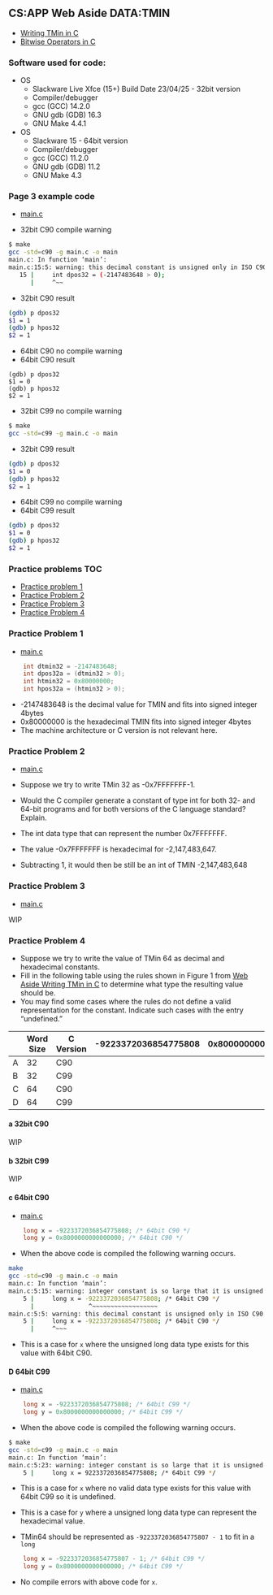 ## CS:APP Web Aside DATA:TMIN

- [Writing TMin in C](http://csapp.cs.cmu.edu/3e/waside/waside-tmin.pdf)
- [Bitwise Operators in C](https://www.geeksforgeeks.org/bitwise-operators-in-c-cpp/)

### Software used for code:
- OS
    - Slackware Live Xfce (15+) Build Date 23/04/25 - 32bit version
    - Compiler/debugger
    - gcc (GCC) 14.2.0
    - GNU gdb (GDB) 16.3
    - GNU Make 4.4.1
- OS
    - Slackware 15 - 64bit version
    - Compiler/debugger
    - gcc (GCC) 11.2.0
    - GNU gdb (GDB) 11.2
    - GNU Make 4.3


### Page 3 example code
- [main.c](./code/data_tmin/example/C90/main.c)

- 32bit C90 compile warning

```bash
$ make
gcc -std=c90 -g main.c -o main
main.c: In function ‘main’:
main.c:15:5: warning: this decimal constant is unsigned only in ISO C90
   15 |     int dpos32 = (-2147483648 > 0);
      |     ^~~

```
- 32bit C90 result

```bash
(gdb) p dpos32
$1 = 1
(gdb) p hpos32
$2 = 1
```
- 64bit C90 no compile warning
- 64bit C90 result
```
(gdb) p dpos32
$1 = 0
(gdb) p hpos32
$2 = 1
```


- 32bit C99 no compile warning

```bash
$ make
gcc -std=c99 -g main.c -o main
```

- 32bit C99 result

```bash
(gdb) p dpos32
$1 = 0
(gdb) p hpos32
$2 = 1
```
- 64bit C99 no compile warning
- 64bit C99 result
```bash
(gdb) p dpos32
$1 = 0
(gdb) p hpos32
$2 = 1
```

### Practice problems TOC

- [Practice problem 1](#practice-problem-1)
- [Practice Problem 2](#practice-problem-2)
- [Practice Problem 3](#practice-problem-3)
- [Practice Problem 4](#practice-problem-4)


### Practice Problem 1

- [main.c](../webasides/code/data_tmin/problem1/C90/main.c)

```c
    int dtmin32 = -2147483648;
    int dpos32a = (dtmin32 > 0);
    int htmin32 = 0x80000000;
    int hpos32a = (htmin32 > 0);
```

- -2147483648 is the decimal value for TMIN and fits into signed integer 4bytes
- 0x80000000 is the hexadecimal TMIN fits into signed integer 4bytes
- The machine architecture or C version is not relevant here.

### Practice Problem 2

- [main.c](./code/data_tmin/problem2/main.c)

- Suppose we try to write TMin 32 as -0x7FFFFFFF-1. 
- Would the C compiler generate a constant of type int for both 32- and 64-bit programs and for both versions of the C language standard? Explain.

- The int data type that can represent the number 0x7FFFFFFF.

- The value -0x7FFFFFFF is hexadecimal for -2,147,483,647. 
- Subtracting 1, it would then be still be an int of TMIN -2,147,483,648 

### Practice Problem 3

- [main.c](./code/data_tmin/problem3/main.c)

WIP

### Practice Problem 4

- Suppose we try to write the value of TMin 64 as decimal and hexadecimal constants. 
- Fill in the following table using the rules shown in Figure 1 from [Web Aside Writing TMin in C](http://csapp.cs.cmu.edu/3e/waside/waside-tmin.pdf) to determine what type the resulting value should be. 
- You may find some cases where the rules do not define a valid representation for the constant. Indicate such cases
with the entry “undefined.”

||Word Size|C Version|-9223372036854775808|0x8000000000000000||
|---|---|---|---|---|---|
|A|32|C90|||
|B|32|C99|||
|C|64|C90|||
|D|64|C99|||

#### a 32bit C90
WIP

#### b 32bit C99
WIP

#### c 64bit C90

- [main.c](../webasides/code/data_tmin/problem4/64bit/C90/main.c)
```c
    long x = -9223372036854775808; /* 64bit C90 */
    long y = 0x8000000000000000; /* 64bit C90 */
```

- When the above code is compiled the following warning occurs.

```bash
make
gcc -std=c90 -g main.c -o main
main.c: In function ‘main’:
main.c:5:15: warning: integer constant is so large that it is unsigned
    5 |     long x = -9223372036854775808; /* 64bit C90 */
      |               ^~~~~~~~~~~~~~~~~~~
main.c:5:5: warning: this decimal constant is unsigned only in ISO C90
    5 |     long x = -9223372036854775808; /* 64bit C90 */
      |     ^~~~

```

- This is a case for `x` where the unsigned long data type exists for this value with 64bit C90.

#### D 64bit C99

- [main.c](../webasides/code/data_tmin/problem4/64bit/C99/main.c)
```c
    long x = -9223372036854775808; /* 64bit C99 */
    long y = 0x8000000000000000; /* 64bit C99 */
```
- When the above code is compiled the following warning occurs.

```bash
$ make
gcc -std=c99 -g main.c -o main
main.c: In function ‘main’:
main.c:5:23: warning: integer constant is so large that it is unsigned
    5 |     long x = 9223372036854775808; /* 64bit C99 */
```
- This is a case for `x` where no valid data type exists for this value with 64bit C99 so it is undefined.
- This is a case for `y` where a unsigned long data type can represent the hexadecimal value.

- TMin64 should be represented as `-9223372036854775807 - 1` to fit in a `long`
```c
    long x = -9223372036854775807 - 1; /* 64bit C99 */
    long y = 0x8000000000000000; /* 64bit C99 */
```
- No compile errors with above code for `x`.